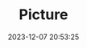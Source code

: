 ---
weight: 1
images:
- /images/edited/45.jpeg
title: Picture
date: 2023-12-07 20:53:25
tags: [luminarneo,work,ilce7m3]
---